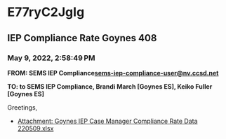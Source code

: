 # E77ryC2JgIg
## IEP Compliance Rate Goynes 408
### May 9, 2022, 2:58:49 PM
**FROM: SEMS IEP Compliance<sems-iep-compliance-user@nv.ccsd.net>**

**TO: to SEMS IEP Compliance, Brandi March [Goynes ES], Keiko Fuller [Goynes ES]**


Greetings,  





* [Attachment: Goynes IEP Case Manager Compliance Rate Data 220509.xlsx](E77ryC2JgIg-attachment-1.xlsx)
